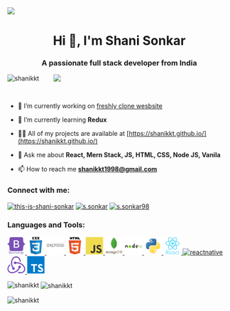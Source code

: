 <img src="https://technowebsolutions.in/wp-content/uploads/2019/05/software-development-banner-1-1500x450.jpg" />
<h1 align="center">Hi 👋, I'm Shani Sonkar</h1>
<h3 align="center">A passionate full stack developer from India</h3>
<img align="right" width="400px" src="https://www.cdipits.com/public/uploads/service-4.gif"/>

<p align="left"> <img src="https://komarev.com/ghpvc/?username=shanikkt&label=Profile%20views&color=0e75b6&style=flat" alt="shanikkt" /> </p>

<p align="left"> <a href="https://twitter.com/" target="blank"><img src="https://img.shields.io/twitter/follow/?logo=twitter&style=for-the-badge" alt="" /></a> </p>

- 🔭 I’m currently working on [freshly clone wesbsite](https://darling-malabi-cb1632.netlify.app/)

- 🌱 I’m currently learning **Redux**

- 👨‍💻 All of my projects are available at [https://shanikkt.github.io/](https://shanikkt.github.io/)

- 💬 Ask me about **React, Mern Stack, JS, HTML, CSS, Node JS, Vanila**

- 📫 How to reach me **shanikkt1998@gmail.com**

<h3 align="left">Connect with me:</h3>
<p align="left">
<a href="https://linkedin.com/in/this-is-shani-sonkar" target="blank"><img align="center" src="https://raw.githubusercontent.com/rahuldkjain/github-profile-readme-generator/master/src/images/icons/Social/linked-in-alt.svg" alt="this-is-shani-sonkar" height="30" width="40" /></a>
<a href="https://fb.com/s.sonkar" target="blank"><img align="center" src="https://raw.githubusercontent.com/rahuldkjain/github-profile-readme-generator/master/src/images/icons/Social/facebook.svg" alt="s.sonkar" height="30" width="40" /></a>
<a href="https://instagram.com/s.sonkar98" target="blank"><img align="center" src="https://raw.githubusercontent.com/rahuldkjain/github-profile-readme-generator/master/src/images/icons/Social/instagram.svg" alt="s.sonkar98" height="30" width="40" /></a>
</p>

<h3 align="left">Languages and Tools:</h3>
<p align="left"> <a href="https://getbootstrap.com" target="_blank" rel="noreferrer"> <img src="https://raw.githubusercontent.com/devicons/devicon/master/icons/bootstrap/bootstrap-plain-wordmark.svg" alt="bootstrap" width="40" height="40"/> </a> <a href="https://www.w3schools.com/css/" target="_blank" rel="noreferrer"> <img src="https://raw.githubusercontent.com/devicons/devicon/master/icons/css3/css3-original-wordmark.svg" alt="css3" width="40" height="40"/> </a> <a href="https://expressjs.com" target="_blank" rel="noreferrer"> <img src="https://raw.githubusercontent.com/devicons/devicon/master/icons/express/express-original-wordmark.svg" alt="express" width="40" height="40"/> </a> <a href="https://www.w3.org/html/" target="_blank" rel="noreferrer"> <img src="https://raw.githubusercontent.com/devicons/devicon/master/icons/html5/html5-original-wordmark.svg" alt="html5" width="40" height="40"/> </a> <a href="https://developer.mozilla.org/en-US/docs/Web/JavaScript" target="_blank" rel="noreferrer"> <img src="https://raw.githubusercontent.com/devicons/devicon/master/icons/javascript/javascript-original.svg" alt="javascript" width="40" height="40"/> </a> <a href="https://www.mongodb.com/" target="_blank" rel="noreferrer"> <img src="https://raw.githubusercontent.com/devicons/devicon/master/icons/mongodb/mongodb-original-wordmark.svg" alt="mongodb" width="40" height="40"/> </a> <a href="https://nodejs.org" target="_blank" rel="noreferrer"> <img src="https://raw.githubusercontent.com/devicons/devicon/master/icons/nodejs/nodejs-original-wordmark.svg" alt="nodejs" width="40" height="40"/> </a> <a href="https://www.python.org" target="_blank" rel="noreferrer"> <img src="https://raw.githubusercontent.com/devicons/devicon/master/icons/python/python-original.svg" alt="python" width="40" height="40"/> </a> <a href="https://reactjs.org/" target="_blank" rel="noreferrer"> <img src="https://raw.githubusercontent.com/devicons/devicon/master/icons/react/react-original-wordmark.svg" alt="react" width="40" height="40"/> </a> <a href="https://reactnative.dev/" target="_blank" rel="noreferrer"> <img src="https://reactnative.dev/img/header_logo.svg" alt="reactnative" width="40" height="40"/> </a> <a href="https://redux.js.org" target="_blank" rel="noreferrer"> <img src="https://raw.githubusercontent.com/devicons/devicon/master/icons/redux/redux-original.svg" alt="redux" width="40" height="40"/> </a> <a href="https://www.typescriptlang.org/" target="_blank" rel="noreferrer"> <img src="https://raw.githubusercontent.com/devicons/devicon/master/icons/typescript/typescript-original.svg" alt="typescript" width="40" height="40"/> </a> </p>

<p><img align="left" src="https://github-readme-stats.vercel.app/api/top-langs?username=shanikkt&show_icons=true&locale=en&layout=compact" alt="shanikkt" /></p>

<p>&nbsp;<img align="center" src="https://github-readme-stats.vercel.app/api?username=shanikkt&show_icons=true&locale=en" alt="shanikkt" /></p>

<p><img align="center" src="https://github-readme-streak-stats.herokuapp.com/?user=shanikkt&" alt="shanikkt" /></p>

